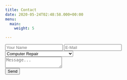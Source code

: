 ```yaml
---
title: Contact
date: 2020-05-24T02:48:58.000+00:00
menu:
  main:
    weight: 5

---
```

<link rel="stylesheet" href="https://themes.gohugo.io//theme/LoveIt/lib/valine/valine.min.css">
<link rel="stylesheet" href="https://codyjames.dev/uploads/CSS.css">

<div id="valine" class="comment v" data-class="v">
<div class="vpanel">
<div class="vwrap">


<form name="contact" method="POST" data-netlify="true">
	<div class="vheader item3">
    <input class="vinput" type="text" name="name" placeholder="Your Name" />  
    <input class="vinput" type="email" name="email" placeholder="E-Mail" />
    <div class="vinput">
    <select class="vselect" name="reason[]" placeholder="Reason For Contacting">
      <option value="Computer_Repair">Computer Repair</option>
      <option value="Website_Dev">Website Development</option>
      <option value="Coding">Application Development</option>
      <option value="Tech_Consult">General Tech Consultation</option>
      <option value="Networking">Home Network Setup and Repair</option>
      <option value="Other">Other</option>
    </select>
    </div>
    </div>
 <div class="vedit">
    <textarea class="veditor vinput" name="message" placeholder="Message..."></textarea>
  </div>
  <div class="vrow">
  <div class="vcol vcol-30">
  </div>
  	<div class="vcol vcol-70 text-right">
  	<button class="vsubmit vbtn" type="submit">Send</button>
  	</div>
  	</div>
</form>
</div>
</div>
</div>